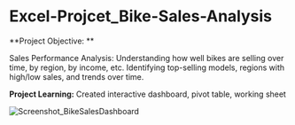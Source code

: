 # Excel-Projcet_Bike-Sales-Analysis

**Project Objective: **

Sales Performance Analysis: Understanding how well bikes are selling over time, by region, by income, etc. Identifying top-selling models, regions with high/low sales, and trends over time.

**Project Learning:**
Created interactive dashboard, pivot table, working sheet

![Screenshot_BikeSalesDashboard](https://github.com/user-attachments/assets/7dc37a7f-8436-4444-948d-102431c84069)
